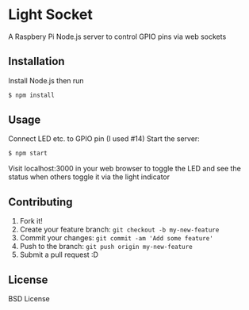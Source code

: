 # Light Socket
A Raspbery Pi Node.js server to control GPIO pins via web sockets

## Installation
Install Node.js then run
```bash
$ npm install
```

## Usage

Connect LED etc. to GPIO pin (I used #14)
Start the server:

```bash
$ npm start
```

Visit localhost:3000 in your web browser to toggle the LED and see the status when others toggle it via the light indicator

## Contributing

1. Fork it!
2. Create your feature branch: `git checkout -b my-new-feature`
3. Commit your changes: `git commit -am 'Add some feature'`
4. Push to the branch: `git push origin my-new-feature`
5. Submit a pull request :D

## License

BSD License